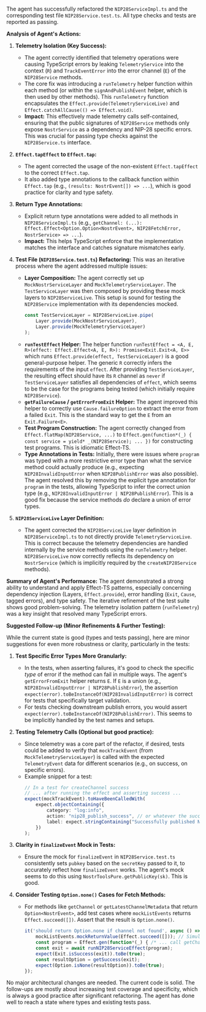 The agent has successfully refactored the `NIP28ServiceImpl.ts` and the corresponding test file `NIP28Service.test.ts`.
All type checks and tests are reported as passing.

**Analysis of Agent's Actions:**

1.  **Telemetry Isolation (Key Success):**
    *   The agent correctly identified that telemetry operations were causing TypeScript errors by leaking `TelemetryService` into the context (`R`) and `TrackEventError` into the error channel (`E`) of the `NIP28Service` methods.
    *   The core fix was introducing a `runTelemetry` helper function within each method (or within the `signAndPublishEvent` helper, which is then used by other methods). This `runTelemetry` function encapsulates the `Effect.provide(TelemetryServiceLive)` and `Effect.catchAllCause(() => Effect.void)`.
    *   **Impact:** This effectively made telemetry calls self-contained, ensuring that the public signatures of `NIP28Service` methods only expose `NostrService` as a dependency and NIP-28 specific errors. This was crucial for passing type checks against the `NIP28Service.ts` interface.

2.  **`Effect.tapEffect` to `Effect.tap`:**
    *   The agent corrected the usage of the non-existent `Effect.tapEffect` to the correct `Effect.tap`.
    *   It also added type annotations to the callback function within `Effect.tap` (e.g., `(results: NostrEvent[]) => ...`), which is good practice for clarity and type safety.

3.  **Return Type Annotations:**
    *   Explicit return type annotations were added to all methods in `NIP28ServiceImpl.ts` (e.g., `getChannel: (...): Effect.Effect<Option.Option<NostrEvent>, NIP28FetchError, NostrService> => ...`).
    *   **Impact:** This helps TypeScript enforce that the implementation matches the interface and catches signature mismatches early.

4.  **Test File (`NIP28Service.test.ts`) Refactoring:**
    This was an iterative process where the agent addressed multiple issues:
    *   **Layer Composition:** The agent correctly set up `MockNostrServiceLayer` and `MockTelemetryServiceLayer`. The `TestServiceLayer` was then composed by providing these mock layers to `NIP28ServiceLive`. This setup is sound for testing the `NIP28Service` implementation with its dependencies mocked.
        ```typescript
        const TestServiceLayer = NIP28ServiceLive.pipe(
            Layer.provide(MockNostrServiceLayer),
            Layer.provide(MockTelemetryServiceLayer)
        );
        ```
    *   **`runTestEffect` Helper:** The helper function `runTestEffect = <A, E, R>(effect: Effect.Effect<A, E, R>): Promise<Exit.Exit<A, E>>` which runs `Effect.provide(effect, TestServiceLayer)` is a good general-purpose helper. The generic `R` correctly infers the requirements of the input `effect`. After providing `TestServiceLayer`, the resulting effect should have its `R` channel as `never` if `TestServiceLayer` satisfies all dependencies of `effect`, which seems to be the case for the programs being tested (which initially require `NIP28Service`).
    *   **`getFailureCause` / `getErrorFromExit` Helper:** The agent improved this helper to correctly use `Cause.failureOption` to extract the error from a failed `Exit`. This is the standard way to get the `E` from an `Exit.Failure<E>`.
    *   **Test Program Construction:** The agent correctly changed from `Effect.flatMap(NIP28Service, ...)` to `Effect.gen(function*(_) { const service = yield* _(NIP28Service); ... })` for constructing test programs. This is idiomatic Effect-TS.
    *   **Type Annotations in Tests:** Initially, there were issues where `program` was typed with a more restrictive error type than what the service method could actually produce (e.g., expecting `NIP28InvalidInputError` when `NIP28PublishError` was also possible). The agent resolved this by removing the explicit type annotation for `program` in the tests, allowing TypeScript to infer the correct union type (e.g., `NIP28InvalidInputError | NIP28PublishError`). This is a good fix because the service methods *do* declare a union of error types.

5.  **`NIP28ServiceLive` Layer Definition:**
    *   The agent corrected the `NIP28ServiceLive` layer definition in `NIP28ServiceImpl.ts` to not directly provide `TelemetryServiceLive`. This is correct because the telemetry dependencies are handled internally by the service methods using the `runTelemetry` helper. `NIP28ServiceLive` now correctly reflects its dependency on `NostrService` (which is implicitly required by the `createNIP28Service` methods).

**Summary of Agent's Performance:**
The agent demonstrated a strong ability to understand and apply Effect-TS patterns, especially concerning dependency injection (Layers, `Effect.provide`), error handling (`Exit`, `Cause`, tagged errors), and type safety. The iterative refinement of the test suite shows good problem-solving. The telemetry isolation pattern (`runTelemetry`) was a key insight that resolved many TypeScript errors.

**Suggested Follow-up (Minor Refinements & Further Testing):**

While the current state is good (types and tests passing), here are minor suggestions for even more robustness or clarity, particularly in the tests:

1.  **Test Specific Error Types More Granularly:**
    *   In the tests, when asserting failures, it's good to check the specific *type* of error if the method can fail in multiple ways. The agent's `getErrorFromExit` helper returns `E`. If `E` is a union (e.g., `NIP28InvalidInputError | NIP28PublishError`), the assertion `expect(error).toBeInstanceOf(NIP28InvalidInputError)` is correct for tests that specifically target validation.
    *   For tests checking downstream publish errors, you would assert `expect(error).toBeInstanceOf(NIP28PublishError)`. This seems to be implicitly handled by the test names and setups.

2.  **Testing Telemetry Calls (Optional but good practice):**
    *   Since telemetry was a core part of the refactor, if desired, tests could be added to verify that `mockTrackEvent` (from `MockTelemetryServiceLayer`) is called with the expected `TelemetryEvent` data for different scenarios (e.g., on success, on specific errors).
    *   Example snippet for a test:
        ```typescript
        // In a test for createChannel success
        // ... after running the effect and asserting success ...
        expect(mockTrackEvent).toHaveBeenCalledWith(
            expect.objectContaining({
                category: "log:info",
                action: "nip28_publish_success", // or whatever the success action is
                label: expect.stringContaining("Successfully published NIP-28 kind 40"),
            })
        );
        ```

3.  **Clarity in `finalizeEvent` Mock in Tests:**
    *   Ensure the mock for `finalizeEvent` in `NIP28Service.test.ts` consistently sets `pubkey` based on the `secretKey` passed to it, to accurately reflect how `finalizeEvent` works. The agent's mock seems to do this using `NostrToolsPure.getPublicKey(sk)`. This is good.

4.  **Consider Testing `Option.none()` Cases for Fetch Methods:**
    *   For methods like `getChannel` or `getLatestChannelMetadata` that return `Option<NostrEvent>`, add test cases where `mockListEvents` returns `Effect.succeed([])`. Assert that the result is `Option.none()`.
        ```typescript
        it('should return Option.none if channel not found', async () => {
            mockListEvents.mockReturnValue(Effect.succeed([])); // Simulate no events found
            const program = Effect.gen(function*(_) { /* ... call getChannel ... */ });
            const exit = await runNIP28ServiceEffect(program);
            expect(Exit.isSuccess(exit)).toBe(true);
            const resultOption = getSuccess(exit);
            expect(Option.isNone(resultOption)).toBe(true);
        });
        ```

No major architectural changes are needed. The current code is solid. The follow-ups are mostly about increasing test coverage and specificity, which is always a good practice after significant refactoring. The agent has done well to reach a state where types and existing tests pass.
